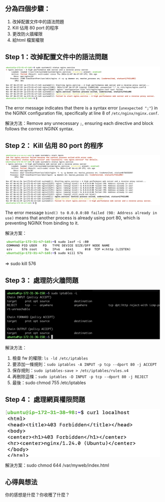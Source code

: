 ## 分為四個步驟：

1. 改掉配置文件中的語法問題
2. Kill 佔用 80 port 的程序
3. 更改防火牆權限
4. 給html 檔案權限

## Step 1：改掉配置文件中的語法問題

![image.png](https://github.com/Kuanlinhack/git-practice/blob/main/week-09/images/image.png)


The error message indicates that there is a syntax error (`unexpected ";"`) in the NGINX configuration file, specifically at line 8 of `/etc/nginx/nginx.conf`.

解決方法：Remove any unnecessary `;`, ensuring each directive and block follows the correct NGINX syntax.

## Step 2： Kill 佔用 80 port 的程序

![image.png](https://github.com/Kuanlinhack/git-practice/blob/main/week-09/images/image2.png)

The error message `bind() to 0.0.0.0:80 failed (98: Address already in use)` means that another process is already using port 80, which is preventing NGINX from binding to it.

解決方案：

![image.png](https://github.com/Kuanlinhack/git-practice/blob/main/week-09/images/image3.png)

⇒ sudo kill 576

## Step 3： 處理防火牆問題

![image.png](https://github.com/Kuanlinhack/git-practice/blob/main/week-09/images/image4.png)

解決方法：

1. 檢查 fw 的權限: `ls -ld /etc/iptables` 
2. 要添加一條規則：`sudo iptables -A INPUT -p tcp --dport 80 -j ACCEPT`
3. 保存規則：`sudo iptables-save > /etc/iptables/rules.v4`
4. 再刪除這條：`sudo iptables -D INPUT -p tcp --dport 80 -j REJECT`
5. 最後：sudo chmod 755 /etc/iptables

## Step 4： 處理網頁權限問題

![image.png](https://github.com/Kuanlinhack/git-practice/blob/main/week-09/images/image5.png)

解決方案：sudo chmod 644 /var/myweb/index.html

## 心得與想法

你的感想是什麼？你收穫了什麼？
